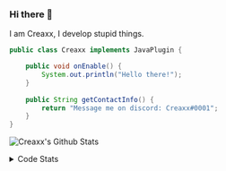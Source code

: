 ### Hi there 👋

I am Creaxx, I develop stupid things. 

```java
public class Creaxx implements JavaPlugin {

    public void onEnable() {
        System.out.println("Hello there!");
    }
    
    public String getContactInfo() {
        return "Message me on discord: Creaxx#0001";
    }
}
```

![Creaxx's Github Stats](https://github-readme-stats.vercel.app/api?username=CreaxxOG&show_icons=true&theme=dark&count_private=true)

<details>
  <summary>Code Stats</summary>

<!--START_SECTION:waka-->
![Code Time](http://img.shields.io/badge/Code%20Time-958%20hrs%2021%20mins-blue)

![Lines of code](https://img.shields.io/badge/From%20Hello%20World%20I%27ve%20Written-170%20lines%20of%20code-blue)

**🐱 My GitHub Data** 

> 🏆 482 Contributions in the Year 2022
 > 
> 📦 66.1 kB Used in GitHub's Storage 
 > 
> 🚫 Not Opted to Hire
 > 
> 📜 3 Public Repositories 
 > 
> 🔑 2 Private Repositories  
 > 
**I'm a Night 🦉** 

```text
🌞 Morning    21 commits     █░░░░░░░░░░░░░░░░░░░░░░░░   4.42% 
🌆 Daytime    209 commits    ███████████░░░░░░░░░░░░░░   44.0% 
🌃 Evening    232 commits    ████████████░░░░░░░░░░░░░   48.84% 
🌙 Night      13 commits     ░░░░░░░░░░░░░░░░░░░░░░░░░   2.74%

```
📅 **I'm Most Productive on Saturday** 

```text
Monday       66 commits     ███░░░░░░░░░░░░░░░░░░░░░░   13.89% 
Tuesday      57 commits     ███░░░░░░░░░░░░░░░░░░░░░░   12.0% 
Wednesday    78 commits     ████░░░░░░░░░░░░░░░░░░░░░   16.42% 
Thursday     48 commits     ██░░░░░░░░░░░░░░░░░░░░░░░   10.11% 
Friday       54 commits     ██░░░░░░░░░░░░░░░░░░░░░░░   11.37% 
Saturday     90 commits     ████░░░░░░░░░░░░░░░░░░░░░   18.95% 
Sunday       82 commits     ████░░░░░░░░░░░░░░░░░░░░░   17.26%

```


📊 **This Week I Spent My Time On** 

```text
💬 Programming Languages: 
Java                     11 hrs 36 mins      ███████████████████████░░   94.39% 
YAML                     19 mins             ░░░░░░░░░░░░░░░░░░░░░░░░░   2.65% 
XML                      14 mins             ░░░░░░░░░░░░░░░░░░░░░░░░░   1.97% 
GitIgnore file           2 mins              ░░░░░░░░░░░░░░░░░░░░░░░░░   0.4% 
Text                     1 min               ░░░░░░░░░░░░░░░░░░░░░░░░░   0.27%

🔥 Editors: 
IntelliJ                 12 hrs 17 mins      █████████████████████████   100.0%

```

**I Mostly Code in Java** 

```text
Java                     7 repos             ████████████████░░░░░░░░░   63.64% 
Kotlin                   3 repos             ██████░░░░░░░░░░░░░░░░░░░   27.27% 
EJS                      1 repo              ██░░░░░░░░░░░░░░░░░░░░░░░   9.09%

```



 Last Updated on 03/11/2022 18:36:59 UTC
<!--END_SECTION:waka-->
</details>
